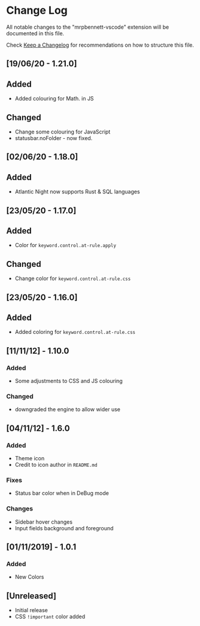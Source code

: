 # Change Log

All notable changes to the "mrpbennett-vscode" extension will be documented in this file.

Check [Keep a Changelog](http://keepachangelog.com/) for recommendations on how to structure this file.

## [19/06/20 - 1.21.0]

## Added

-   Added colouring for Math. in JS

## Changed

-   Change some colouring for JavaScript
-   statusbar.noFolder - now fixed.

## [02/06/20 - 1.18.0]

## Added

-   Atlantic Night now supports Rust & SQL languages

## [23/05/20 - 1.17.0]

## Added

-   Color for `keyword.control.at-rule.apply`

## Changed

-   Change color for `keyword.control.at-rule.css`

## [23/05/20 - 1.16.0]

## Added

-   Added coloring for `keyword.control.at-rule.css`

## [11/11/12] - 1.10.0

### Added

-   Some adjustments to CSS and JS colouring

### Changed

-   downgraded the engine to allow wider use

## [04/11/12] - 1.6.0

### Added

-   Theme icon
-   Credit to icon author in `README.md`

### Fixes

-   Status bar color when in DeBug mode

### Changes

-   Sidebar hover changes
-   Input fields background and foreground

## [01/11/2019] - 1.0.1

### Added

-   New Colors

## [Unreleased]

-   Initial release
-   CSS `!important` color added

